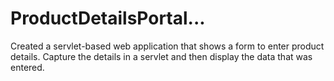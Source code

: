 # ProductDetailsPortal...
Created a servlet-based web application that shows a form to enter product details. Capture the details in a servlet and then display the data that was entered.
